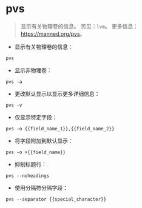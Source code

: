 # pvs

> 显示有关物理卷的信息。
> 另见：`lvm`。
> 更多信息：<https://manned.org/pvs>。

- 显示有关物理卷的信息：

`pvs`

- 显示非物理卷：

`pvs -a`

- 更改默认显示以显示更多详细信息：

`pvs -v`

- 仅显示特定字段：

`pvs -o {{field_name_1}},{{field_name_2}}`

- 将字段附加到默认显示：

`pvs -o +{{field_name}}`

- 抑制标题行：

`pvs --noheadings`

- 使用分隔符分隔字段：

`pvs --separator {{special_character}}`